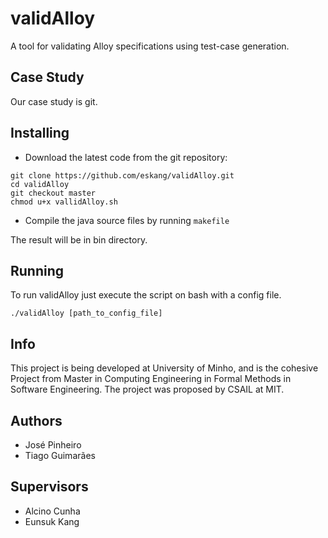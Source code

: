 # validAlloy

A tool for validating Alloy specifications using test-case generation.

## Case Study

Our case study is git.

## Installing

* Download the latest code from the git repository:

```
git clone https://github.com/eskang/validAlloy.git
cd validAlloy
git checkout master
chmod u+x vallidAlloy.sh
```

* Compile the java source files by running `makefile`

The result will be in bin directory.

## Running

To run validAlloy just execute the script on bash with a config file.
```
./validAlloy [path_to_config_file]
```

## Info

This project is being developed at University of Minho, and is the cohesive Project from Master in Computing Engineering in Formal Methods in Software Engineering. The project was proposed by CSAIL at MIT.

## Authors 

* José Pinheiro
* Tiago Guimarães

## Supervisors

* Alcino Cunha
* Eunsuk Kang 

